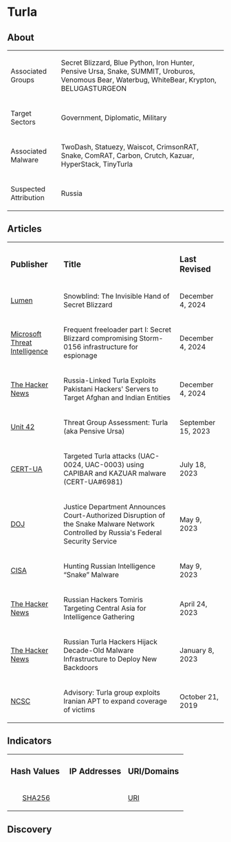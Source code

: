# Turla

## About
<table>
  <tr>
    <td>
      <p>Associated Groups</p>
    </td>
    <td>
      <p>Secret Blizzard, Blue Python, Iron Hunter, Pensive Ursa, Snake, SUMMIT, Uroburos, Venomous Bear, Waterbug, WhiteBear, Krypton, BELUGASTURGEON</p>
    </td>
  </tr>
  <tr>
    <td>
      <p>Target Sectors</p>
    </td>
    <td>
      <p>Government, Diplomatic, Military</p>
    </td>
  </tr>
  <tr>
    <td>
      <p>Associated Malware</p>
    </td>
    <td>
      <p>TwoDash, Statuezy, Waiscot, CrimsonRAT, Snake, ComRAT, Carbon, Crutch, Kazuar, HyperStack, TinyTurla</p>
    </td>
  </tr>
  <tr>
    <td>
      <p>Suspected Attribution</p>
    </td>
    <td>
      <p>Russia</p>
    </td>
  </tr>
</table>

## Articles
<table>
  <tr>
    <td>
      <h3>Publisher</h3>
    </td>
    <td>
      <h3>Title</h3>
    </td>
    <td>
      <h3>Last Revised</h3>
    </td>
  </tr>
  <tr>
    <td>
      <a href="https://blog.lumen.com/snowblind-the-invisible-hand-of-secret-blizzard/">Lumen</a>
    </td>
    <td>
      <p>Snowblind: The Invisible Hand of Secret Blizzard</p>
    </td>
    <td>
      <p>December 4, 2024</p>
    </td>
  </tr>
  <tr>
    <td>
      <a href="https://www.microsoft.com/en-us/security/blog/2024/12/04/frequent-freeloader-part-i-secret-blizzard-compromising-storm-0156-infrastructure-for-espionage/">Microsoft Threat Intelligence</a>
    </td>
    <td>
      <p>Frequent freeloader part I: Secret Blizzard compromising Storm-0156 infrastructure for espionage</p>
    </td>
    <td>December 4, 2024</td>
  </tr>
  <tr>
    <td>
      <a href="https://thehackernews.com/2024/12/russia-linked-turla-exploits-pakistani.html">The Hacker News</a>
    </td>
    <td>
      <p>Russia-Linked Turla Exploits Pakistani Hackers' Servers to Target Afghan and Indian Entities</p>
    </td>
    <td>
      <p>December 4, 2024</p>
    </td>
  </tr>
  <tr>
    <td>
      <a href="https://unit42.paloaltonetworks.com/turla-pensive-ursa-threat-assessment/">Unit 42</a>
    </td>
    <td>
      <p>Threat Group Assessment: Turla (aka Pensive Ursa)</p>
    </td>
    <td>
      <p>September 15, 2023</p>
    </td>
  </tr>
  <tr>
    <td>
      <a href="https://cert.gov.ua/article/5213167">CERT-UA</a>
    </td>
    <td>
      <p>Targeted Turla attacks (UAC-0024, UAC-0003) using CAPIBAR and KAZUAR malware (CERT-UA#6981)</p>
    </td>
    <td>
      <p>July 18, 2023</p>
    </td>
  </tr>
  <tr>
    <td>
      <a href="https://www.justice.gov/usao-edny/pr/justice-department-announces-court-authorized-disruption-snake-malware-network">DOJ</a>
    </td>
    <td>
      <p>Justice Department Announces Court-Authorized Disruption of the Snake Malware Network Controlled by Russia's Federal Security Service</p>
    </td>
    <td>
      <p>May 9, 2023</p>
    </td>
  </tr>
  <tr>
    <td>
      <a href="https://www.cisa.gov/news-events/cybersecurity-advisories/aa23-129a">CISA</a>
    </td>
    <td>
      <p>Hunting Russian Intelligence “Snake” Malware</p>
    </td>
    <td>
      <p>May 9, 2023</p>
    </td>
  </tr>
  <tr>
    <td>
      <a href="https://thehackernews.com/2023/04/russian-hackers-tomiris-targeting.html">The Hacker News</a>
    </td>
    <td>
      <p>Russian Hackers Tomiris Targeting Central Asia for Intelligence Gathering</p>
    </td>
    <td>
      <p>April 24, 2023</p>
    </td>
  </tr>
  <tr>
    <td>
      <a href="https://thehackernews.com/2023/01/russian-turla-hackers-hijack-decade-old.html">The Hacker News</a>
    </td>
    <td>
      <p>Russian Turla Hackers Hijack Decade-Old Malware Infrastructure to Deploy New Backdoors</p>
    </td>
    <td>
      <p>January 8, 2023</p>
    </td>
  </tr>
  <tr>
    <td>
      <a href="https://www.ncsc.gov.uk/news/turla-group-exploits-iran-apt-to-expand-coverage-of-victims">NCSC</a>
    </td>
    <td>
      <p>Advisory: Turla group exploits Iranian APT to expand coverage of victims</p>
    </td>
    <td>
      <p>October 21, 2019</p>
    </td>
  </tr>
</table>



## Indicators
<table>
  <tr>
    <td width="33.3%">
      <h3>Hash Values</h3>
    </td>
    <td width="33.3%">
      <h3>IP Addresses</h3>
    </td>
    <td width="33.3%">
      <h3>URI/Domains</h3>
    </td>
  </tr>
  <tr>
    <td width="33.3%">
      <ul>
        <a href="https://github.com/PudgyDragon/IOCs/blob/main/All/Turla/samples.sha256">SHA256</a>
      </ul>
    </td>
    <td width="33.3%"></td>
    <td width="33.3%">
      <a href="https://github.com/PudgyDragon/IOCs/blob/main/All/Turla/uri.txt">URI</a>
    </td>
  </tr>
</table>

## Discovery

